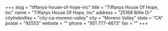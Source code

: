 +++
slug = "tiffanys-house-of-hope-inc"
title = "Tiffanys House Of Hope, Inc"
name = "Tiffanys House Of Hope, Inc"
address = "25168 Billie Dr"
cityIndexKey = "city-ca-moreno-valley"
city = "Moreno Valley"
state = "CA"
postal = "92553"
website = ""
phone = "951 777-4673"
fax = ""
+++
